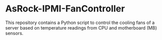 # AsRock-IPMI-FanController
This repository contains a Python script to control the cooling fans of a server based on temperature readings from CPU and motherboard (MB) sensors.
